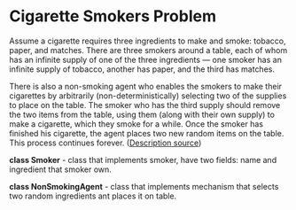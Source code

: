 # Cigarette Smokers Problem

Assume a cigarette requires three ingredients to make and smoke: tobacco, paper, and matches. There are three smokers around a table, each of whom has an infinite supply of one of the three ingredients — one smoker has an infinite supply of tobacco, another has paper, and the third has matches.

There is also a non-smoking agent who enables the smokers to make their cigarettes by arbitrarily (non-deterministically) selecting two of the supplies to place on the table. The smoker who has the third supply should remove the two items from the table, using them (along with their own supply) to make a cigarette, which they smoke for a while. Once the smoker has finished his cigarette, the agent places two new random items on the table. This process continues forever. 
([Description source](https://www.wikiwand.com/en/Cigarette_smokers_problem "Cigarette Smokers Problem"))


**class Smoker** - class that implements smoker, have two fields: name and ingredient that smoker own.

**class NonSmokingAgent** - class that implements mechanism that selects two random ingredients ant places it on table.
